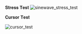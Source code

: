 
𝐒𝐭𝐫𝐞𝐬𝐬 𝐓𝐞𝐬𝐭
![sinewave_stress_test](https://user-images.githubusercontent.com/95479952/162120576-93b3abbb-589c-40e3-b56c-a046997604cf.gif)

𝐂𝐮𝐫𝐬𝐨𝐫 𝐓𝐞𝐬𝐭

![cursor_test](https://user-images.githubusercontent.com/95479952/162120592-9fcbc3a1-db7a-438a-a6af-4d91f9d6f755.gif)
